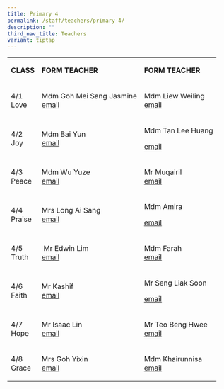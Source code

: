 ```yaml
---
title: Primary 4
permalink: /staff/teachers/primary-4/
description: ""
third_nav_title: Teachers
variant: tiptap
---
```

<table style="minWidth: 75px">
<colgroup>
<col>
<col>
<col>
</colgroup>
<tbody>
<tr>
<td rowspan="1" colspan="1">
<p><strong>CLASS</strong>
</p>
</td>
<td rowspan="1" colspan="1">
<p><strong>FORM TEACHER</strong>
</p>
</td>
<td rowspan="1" colspan="1">
<p><strong>FORM TEACHER</strong>
</p>
</td>
</tr>
<tr>
<td rowspan="1" colspan="1">
<p>4/1
<br>Love</p>
</td>
<td rowspan="1" colspan="1">
<p>Mdm Goh Mei Sang Jasmine
<br><a href="mailto:goh_mei_sang@schools.gov.sg" rel="noopener noreferrer nofollow" target="_blank">email</a>
</p>
</td>
<td rowspan="1" colspan="1">
<p>Mdm Liew Weiling
<br><a href="mailto:liew_weiling@schools.gov.sg" rel="noopener noreferrer nofollow" target="_blank">email</a>
</p>
</td>
</tr>
<tr>
<td rowspan="1" colspan="1">
<p>4/2
<br>Joy</p>
</td>
<td rowspan="1" colspan="1">
<p>Mdm Bai Yun
<br><a href="mailto:bai_yun@schools.gov.sg" rel="noopener noreferrer nofollow" target="_blank">email</a>
</p>
</td>
<td rowspan="1" colspan="1">
<p>Mdm Tan Lee Huang</p>
<p><a href="mailto:tan_lee_huang_a@schools.gov.sg" rel="noopener noreferrer nofollow" target="_blank">email</a>
</p>
</td>
</tr>
<tr>
<td rowspan="1" colspan="1">
<p>4/3
<br>Peace</p>
</td>
<td rowspan="1" colspan="1">
<p>Mdm Wu Yuze
<br><a href="mailto:wu_yuze@schools.gov.sg" rel="noopener noreferrer nofollow" target="_blank">email</a>
</p>
</td>
<td rowspan="1" colspan="1">
<p>Mr Muqairil
<br><a href="mailto:muqairil_kamaluddin@schools.gov.sg" rel="noopener noreferrer nofollow" target="_blank">email</a>
</p>
</td>
</tr>
<tr>
<td rowspan="1" colspan="1">
<p>4/4
<br>Praise</p>
</td>
<td rowspan="1" colspan="1">
<p>Mrs Long Ai Sang
<br><a href="mailto:chua_ai_sang@schools.gov.sg" rel="noopener noreferrer nofollow" target="_blank">email</a>
</p>
</td>
<td rowspan="1" colspan="1">
<p>Mdm Amira</p>
<p><a href="mailto:amira_tajudin@schools.gov.sg" rel="noopener noreferrer nofollow" target="_blank">email</a>
</p>
</td>
</tr>
<tr>
<td rowspan="1" colspan="1">
<p>4/5
<br>Truth</p>
</td>
<td rowspan="1" colspan="1">
<p>&nbsp;Mr Edwin Lim
<br><a href="mailto:lim_edwin@schools.gov.sg" rel="noopener noreferrer nofollow" target="_blank">email</a>
</p>
</td>
<td rowspan="1" colspan="1">
<p>Mdm Farah
<br><a href="mailto:farah_anna_mohamed@schools.gov.sg" rel="noopener noreferrer nofollow" target="_blank">email</a>
</p>
</td>
</tr>
<tr>
<td rowspan="1" colspan="1">
<p>4/6
<br>Faith</p>
</td>
<td rowspan="1" colspan="1">
<p>Mr Kashif
<br><a href="mailto:kashif_mohamed_iqbal@schools.gov.sg" rel="noopener noreferrer nofollow" target="_blank">email</a>
</p>
</td>
<td rowspan="1" colspan="1">
<p>Mr Seng Liak Soon</p>
<p><a href="mailto:seng_liak_soon_c@schools.gov.sg" rel="noopener noreferrer nofollow" target="_blank">email</a>
</p>
</td>
</tr>
<tr>
<td rowspan="1" colspan="1">
<p>4/7
<br>Hope</p>
</td>
<td rowspan="1" colspan="1">
<p>Mr Isaac Lin
<br><a href="mailto:isaac_lin@schools.gov.sg" rel="noopener noreferrer nofollow" target="_blank">email</a>
</p>
</td>
<td rowspan="1" colspan="1">
<p>Mr Teo Beng Hwee
<br><a href="mailto:teo_beng_hwee@schools.gov.sg" rel="noopener noreferrer nofollow" target="_blank">email</a>
</p>
</td>
</tr>
<tr>
<td rowspan="1" colspan="1">
<p>4/8
<br>Grace</p>
</td>
<td rowspan="1" colspan="1">
<p>Mrs Goh Yixin
<br><a href="mailto:teo_yixin@schools.gov.sg" rel="noopener noreferrer nofollow" target="_blank">email</a>
</p>
</td>
<td rowspan="1" colspan="1">
<p>Mdm Khairunnisa
<br><a href="mailto:khairunnisa_shamsuri@schools.gov.sg" rel="noopener noreferrer nofollow" target="_blank">email</a>
</p>
</td>
</tr>
</tbody>
</table>
<p></p>
